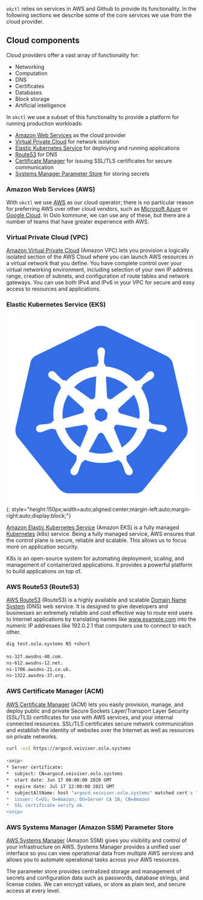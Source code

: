 `okctl` relies on services in AWS and Github to provide its functionality. In the following sections we describe some of the core services we use from the cloud provider.

## Cloud components

Cloud providers offer a vast array of functionality for:

 - Networking
 - Computation
 - DNS
 - Certificates
 - Databases
 - Block storage
 - Artificial intelligence

 In `okctl` we use a subset of this functionality to provide a platform for running production workloads:

- [Amazon Web Services](#amazon-web-services-aws) as the cloud provider
- [Virtual Private Cloud](#virtual-private-cloud-vpc) for network isolation
- [Elastic Kubernetes Service](#elastic-kubernetes-service-eks) for deploying and running applications
- [Route53](#aws-route53-route53) for DNS
- [Certificate Manager](#aws-certificate-manager-acm) for issuing SSL/TLS certificates for secure communication
- [Systems Manager Parameter Store](#aws-systems-manager-amazon-ssm-parameter-store) for storing secrets

### Amazon Web Services (AWS)

With `okctl` we use [AWS](https://aws.amazon.com/) as our cloud operator; there is no particular reason for preferring AWS over other cloud vendors, such as [Microsoft Azure](https://azure.microsoft.com/) or [Google Cloud](https://cloud.google.com/). In Oslo kommune, we can use any of these, but there are a number of teams that have greater experience with AWS.

### Virtual Private Cloud (VPC)

[Amazon Virtual Private Cloud](https://aws.amazon.com/vpc/) (Amazon VPC) lets you provision a logically isolated section of the AWS Cloud where you can launch AWS resources in a virtual network that you define. You have complete control over your virtual networking environment, including selection of your own IP address range, creation of subnets, and configuration of route tables and network gateways. You can use both IPv4 and IPv6 in your VPC for secure and easy access to resources and applications.

### Elastic Kubernetes Service (EKS)
![kubernetes](../img/kubernetes.png){: style="height:150px;width=auto;aligned:center;margin-left:auto;margin-right:auto;display:block;"}

[Amazon Elastic Kubernetes Service](https://aws.amazon.com/eks/) (Amazon EKS) is a fully managed [Kubernetes](https://kubernetes.io/) (k8s) service. Being a fully managed service, AWS ensures that the control plane is secure, reliable and scalable. This allows us to focus more on application security.

K8s is an open-source system for automating deployment, scaling, and management of containerized applications. It provides a powerful platform to build applications on top of.

### AWS Route53 (Route53)

[AWS Route53](https://aws.amazon.com/route53/) (Route53) is a highly available and scalable [Domain Name System](https://en.wikipedia.org/wiki/Domain_Name_System) (DNS) web service. It is designed to give developers and businesses an extremely reliable and cost effective way to route end users to Internet applications by translating names like www.example.com into the numeric IP addresses like 192.0.2.1 that computers use to connect to each other.

```bash
dig test.oslo.systems NS +short

ns-327.awsdns-40.com.
ns-612.awsdns-12.net.
ns-1706.awsdns-21.co.uk.
ns-1322.awsdns-37.org.
```

### AWS Certificate Manager (ACM)

[AWS Certificate Manager](https://aws.amazon.com/certificate-manager/) (ACM) lets you easily provision, manage, and deploy public and private Secure Sockets Layer/Transport Layer Security (SSL/TLS) certificates for use with AWS services, and your internal connected resources. SSL/TLS certificates secure network communication and establish the identity of websites over the Internet as well as resources on private networks.

```bash
curl -vvI https://argocd.veiviser.oslo.systems

<snip>
* Server certificate:
*  subject: CN=argocd.veiviser.oslo.systems
*  start date: Jun 17 00:00:00 2020 GMT
*  expire date: Jul 17 12:00:00 2021 GMT
*  subjectAltName: host "argocd.veiviser.oslo.systems" matched cert's "argocd.veiviser.oslo.systems"
*  issuer: C=US; O=Amazon; OU=Server CA 1B; CN=Amazon
*  SSL certificate verify ok.
<snip>
```

### AWS Systems Manager (Amazon SSM) Parameter Store

[AWS Systems Manager](https://aws.amazon.com/systems-manager/) (Amazon SSM) gives you visibility and control of your infrastructure on AWS. Systems Manager provides a unified user interface so you can view operational data from multiple AWS services and allows you to automate operational tasks across your AWS resources.

The parameter store provides centralized storage and management of secrets and configuration data such as passwords, database strings, and license codes. We can encrypt values, or store as plain text, and secure access at every level.
